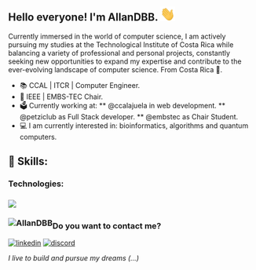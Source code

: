 <h2> Hello everyone! I'm AllanDBB. <img src="https://raw.githubusercontent.com/ABSphreak/ABSphreak/master/gifs/Hi.gif" width="30px"></h2>

Currently immersed in the world of computer science, I am actively pursuing my studies at the Technological Institute of Costa Rica while balancing a variety of professional and personal projects, constantly seeking new opportunities to expand my expertise and contribute to the ever-evolving landscape of computer science.
From Costa Rica 🦥.

* 📚 CCAL | ITCR | Computer Engineer.
* 🦥 IEEE | EMBS-TEC Chair.
* 🗳 Currently working at: 
  ** @ccalajuela in web development.
  ** @petziclub as Full Stack developer.
  ** @embstec as Chair Student.
* 💻 I am currently interested in: bioinformatics, algorithms and quantum computers.

## 🍵 Skills:

<p align="center">
  <h3>Technologies: <h3/>
  <a href="https://skillicons.dev">
    <img src="https://skillicons.dev/icons?i=python,java,cpp,html,css,js,react,vue,astro,django,nodejs,express,github,vscode,solidity&perline=14" />
  </a>
</p>

<p><img align="left" src="https://github-readme-streak-stats.herokuapp.com/?user=allandbb&theme=soft-green" alt="AllanDBB" /></p>

<h3>Do you want to contact me? </h3>
<p >
  <a href="https://www.linkedin.com/in/allandbb/" target="blank"><img src="https://user-images.githubusercontent.com/88904952/234979284-68c11d7f-1acc-4f0c-ac78-044e1037d7b0.png" alt="linkedin" height="50" width="45" /></a>
  <a href="https://discordapp.com/users/823373940255621174 target="blank"><img src="https://user-images.githubusercontent.com/88904952/234982627-019fd336-6248-453c-9b05-97c13fd1d207.png" alt="discord" height="50" width="45" /></a>
</p>

*I live to build and pursue my dreams (...)*

